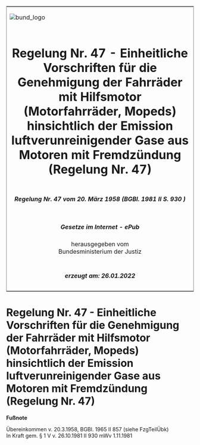 <span id="DECKBLATT.html"></span>

<table border="0" frame="border" width="100%">

<tr valign="top">

<td align="left">

![bund\_logo](BfJ_2021_Web_de_de.gif)

</td>

<td align="right">

 

</td>

</tr>

<tr align="center" valign="middle">

<td colspan="2">

# Regelung Nr. 47 - Einheitliche Vorschriften für die Genehmigung der Fahrräder mit Hilfsmotor (Motorfahrräder, Mopeds) hinsichtlich der Emission luftverunreinigender Gase aus Motoren mit Fremdzündung (Regelung Nr. 47)

</td>

</tr>

<tr align="center" valign="middle">

<td colspan="2">

##### Regelung Nr. 47 vom 20. März 1958 (BGBl. 1981 II S. 930 )

</td>

</tr>

<tr align="center" valign="middle">

<td colspan="2">

  
  

##### Gesetze im Internet - ePub  
  
herausgegeben vom  
Bundesministerium der Justiz

</td>

</tr>

<tr align="center" valign="bottom">

<td colspan="2">

  
  

##### erzeugt am: 26.01.2022

</td>

</tr>

</table>

<span id="BJNR299300981.html"></span>

# Regelung Nr. 47 - Einheitliche Vorschriften für die Genehmigung der Fahrräder mit Hilfsmotor (Motorfahrräder, Mopeds) hinsichtlich der Emission luftverunreinigender Gase aus Motoren mit Fremdzündung (Regelung Nr. 47)

<div>

  
**Fußnote**

<div class="jnhtml">

<div>

<div class="jurAbsatz">

Übereinkommen v. 20.3.1958, BGBl. 1965 II 857 (siehe FzgTeilÜbk)  
In Kraft gem. § 1 V v. 26.10.1981 II 930 mWv 1.11.1981

</div>

</div>

</div>

</div>
